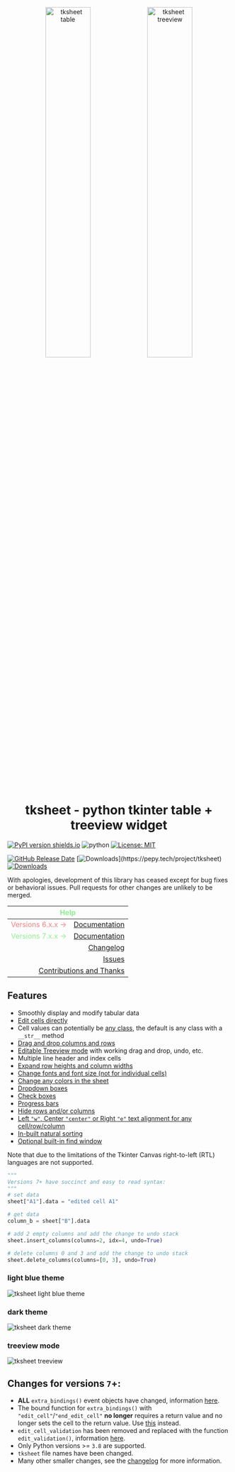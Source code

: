 <p align="center" width="100%">
    <img width="45%" src="https://github.com/user-attachments/assets/4afc1783-6461-4b98-93cb-b2a2a7f35169" alt="tksheet table">
    <img width="45%"src="https://github.com/user-attachments/assets/08e77e89-00ea-4c52-9222-9bd421284360" alt="tksheet treeview">
</p>

# <div align="center">tksheet - python tkinter table + treeview widget</div>

[![PyPI version shields.io](https://img.shields.io/pypi/v/tksheet.svg)](https://pypi.python.org/pypi/tksheet/) ![python](https://img.shields.io/badge/python-3.8|3.9|3.10|3.11|3.12|3.13-blue) [![License: MIT](https://img.shields.io/badge/License-MIT%20-blue.svg)](https://github.com/ragardner/tksheet/blob/master/LICENSE.txt)

[![GitHub Release Date](https://img.shields.io/github/release-date-pre/ragardner/tksheet.svg)](https://github.com/ragardner/tksheet/releases) [![Downloads](https://img.shields.io/pepy/dt/tksheet?)](https://pepy.tech/project/tksheet) [![Downloads](https://static.pepy.tech/badge/tksheet/month)](https://pepy.tech/project/tksheet)

With apologies, development of this library has ceased except for bug fixes or behavioral issues. Pull requests for other changes are unlikely to be merged.

<table>
  <thead>
    <tr>
      <th style="color: lightgreen" colspan=2><strong>Help</strong></th>
    </tr>
  </thead>
  <tbody>
    <tr>
      <td style="color: LightCoral">Versions 6.x.x &#8594;</td>
      <td><a href="https://github.com/ragardner/tksheet/wiki/Version-6" target="_blank">Documentation</a></td>
    </tr>
    <tr>
      <td style="color: lightgreen">Versions 7.x.x &#8594;</td>
      <td><a href="https://ragardner.github.io/tksheet/DOCUMENTATION.html" target="_blank">Documentation</a></td>
    </tr>
    <tr>
      <td align="right" colspan="2"><a href="https://github.com/ragardner/tksheet/blob/master/docs/CHANGELOG.md" target="_blank">Changelog</a></td>
    </tr>
    <tr>
      <td align="right" colspan="2"><a href="https://github.com/ragardner/tksheet/wiki/Version-7#issues" target="_blank">Issues</a></td>
    </tr>
    <tr>
      <td align="right" colspan="2"><a href="https://github.com/ragardner/tksheet/wiki/Version-7#contributions-and-special-thanks" target="_blank">Contributions and Thanks</a></td>
    </tr>
  </tbody>
</table>

## **Features**

- Smoothly display and modify tabular data
- [Edit cells directly](https://github.com/ragardner/tksheet/wiki/Version-7#table-functionality-and-bindings)
- Cell values can potentially be [any class](https://github.com/ragardner/tksheet/wiki/Version-7#data-formatting), the default is any class with a `__str__` method
- [Drag and drop columns and rows](https://github.com/ragardner/tksheet/wiki/Version-7#table-functionality-and-bindings)
- [Editable Treeview mode](https://github.com/ragardner/tksheet/wiki/Version-7#treeview-mode) with working drag and drop, undo, etc.
- Multiple line header and index cells
- [Expand row heights and column widths](https://github.com/ragardner/tksheet/wiki/Version-7#table-functionality-and-bindings)
- [Change fonts and font size (not for individual cells)](https://github.com/ragardner/tksheet/wiki/Version-7#text-font-and-alignment)
- [Change any colors in the sheet](https://github.com/ragardner/tksheet/wiki/Version-7#sheet-appearance)
- [Dropdown boxes](https://github.com/ragardner/tksheet/wiki/Version-7#dropdown-boxes)
- [Check boxes](https://github.com/ragardner/tksheet/wiki/Version-7#check-boxes)
- [Progress bars](https://github.com/ragardner/tksheet/wiki/Version-7#progress-bars)
- [Hide rows and/or columns](https://github.com/ragardner/tksheet/wiki/Version-7#example-header-dropdown-boxes-and-row-filtering)
- [Left `"w"`, Center `"center"` or Right `"e"` text alignment for any cell/row/column](https://github.com/ragardner/tksheet/wiki/Version-7#text-font-and-alignment)
- [In-built natural sorting](https://github.com/ragardner/tksheet/wiki/Version-7#sorting-the-table)
- [Optional built-in find window](https://github.com/ragardner/tksheet/wiki/Version-7#table-functionality-and-bindings)

Note that due to the limitations of the Tkinter Canvas right-to-left (RTL) languages are not supported.

```python
"""
Versions 7+ have succinct and easy to read syntax:
"""
# set data
sheet["A1"].data = "edited cell A1"

# get data
column_b = sheet["B"].data

# add 2 empty columns and add the change to undo stack
sheet.insert_columns(columns=2, idx=4, undo=True)

# delete columns 0 and 3 and add the change to undo stack
sheet.delete_columns(columns=[0, 3], undo=True)
```

### **light blue theme**

![tksheet light blue theme](https://github.com/user-attachments/assets/f40317d7-8b7f-43c5-9217-a77168b068ed)

### **dark theme**

![tksheet dark theme](https://github.com/user-attachments/assets/288453d6-5ac1-4d45-827f-45b24a3d05ed)

### **treeview mode**

![tksheet treeview](https://github.com/user-attachments/assets/159ab987-7612-4db7-98de-1f30c9680247)

## **Changes for versions `7`+:**

- **ALL** `extra_bindings()` event objects have changed, information [here](https://github.com/ragardner/tksheet/wiki/Version-7#bind-specific-table-functionality).
- The bound function for `extra_bindings()` with `"edit_cell"`/`"end_edit_cell"` **no longer** requires a return value and no longer sets the cell to the return value. Use [this](https://github.com/ragardner/tksheet/wiki/Version-7#validate-user-cell-edits) instead.
- `edit_cell_validation` has been removed and replaced with the function `edit_validation()`, information [here](https://github.com/ragardner/tksheet/wiki/Version-7#validate-user-cell-edits).
- Only Python versions >= `3.8` are supported.
- `tksheet` file names have been changed.
- Many other smaller changes, see the [changelog](https://github.com/ragardner/tksheet/blob/master/docs/CHANGELOG.md) for more information.

